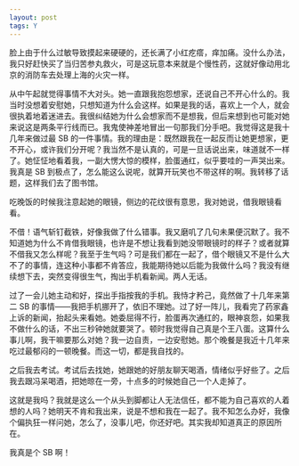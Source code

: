 ```yaml
---
layout: post
tags: Y
---
```


脸上由于什么过敏导致摸起来硬硬的，还长满了小红疙瘩，痒加痛。没什么办法，我只好赶快买了当归苦参丸救火，可是这玩意本来就是个慢性药，这就好像动用北京的消防车去处理上海的火灾一样。

从中午起就觉得事情不大对头。她一直跟我抱怨想家，还说自己不开心什么的。我当时没想着安慰她，只想知道为什么会这样。如果是我的话，喜欢上一个人，就会很执着地着迷进去。我很纠结她为什么会想家而不是想我，但后来想到也可能对她来说这是两条平行线而已。我鬼使神差地冒出一句那我们分手吧。我觉得这是我十几年来做过最 SB 的一件事情。我的理由是：既然跟我在一起反而让她更想家，更不开心，或许我们分开呢？我当然不是认真的，可是一旦话说出来，味道就不一样了。她怔怔地看着我，一副大愣大惊的模样，脸蛋通红，似乎要哇的一声哭出来。我真是 SB 到极点了，怎么能这么说呢，就算开玩笑也不带这样的啊。我转移了话题，这样我们去了图书馆。

吃晚饭的时候我注意起她的眼镜，侧边的花纹很有意思，我对她说，借我眼镜看看。

不借！语气斩钉截铁，好像我做了什么错事。我又磨叽了几句未果便沉默了。我不知道她为什么不肯借我眼镜，也许是不想让我看到她没带眼镜时的样子？或者就算不借我又怎么样呢？我至于生气吗？可是我们都在一起了，借个眼镜又不是什么大不了的事情，连这种小事都不肯答应，我能期待她以后能为我做什么吗？我没有继续想下去，突然变得很生气，掏出手机看新闻。两人无话。

过了一会儿她主动和好，探出手指按我的手机。我恃才矜己，竟然做了十几年来第二 SB 的事情——我把手机挪开了，依旧不理她。过了好一阵儿，我看完了药家鑫上诉的新闻，抬起头来看她。她委屈得不行，脸蛋再次通红的，眼神哀怨，如果我不做什么的话，不出三秒钟她就要哭了。顿时我觉得自己真是个王八蛋。这算什么事儿啊，我干嘛要那么对她？我一边自责，一边安慰她。那个晚餐是我近十几年来吃过最郁闷的一顿晚餐。而这一切，都是我自找的。

之后我去考试。考试后去找她，她跟她的好朋友聊天喝酒，情绪似乎好些了。之后我去跟冯呆喝酒，把她晾在一旁，十点多的时候她自己一个人走掉了。

这就是我吗？我就是这么一个从头到脚都让人无法信任，都不能为自己喜欢的人着想的人吗？她明天不肯和我出来，说是不想和我在一起了。我不知怎么办好，我像个偏执狂一样问她，怎么了，没事儿吧，你还好吧。其实我却知道真正的原因所在。

我真是个 SB 啊！
